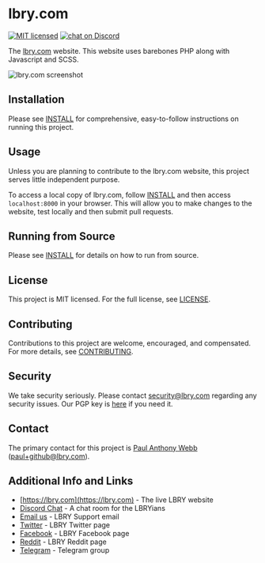 # lbry.com

[![MIT licensed](https://img.shields.io/dub/l/vibe-d.svg?style=flat)](https://github.com/lbryio/lbry.com/blob/master/LICENSE)
[![chat on Discord](https://img.shields.io/discord/362322208485277697.svg?logo=discord)](https://chat.lbry.com)

The [lbry.com](https://lbry.com) website. This website uses barebones PHP along with Javascript and SCSS.

![lbry.com screenshot](https://spee.ch/b/new.png)

## Installation

Please see [INSTALL](INSTALL.md) for comprehensive, easy-to-follow instructions on running this project.

## Usage

Unless you are planning to contribute to the lbry.com website, this project serves little independent purpose.

To access a local copy of lbry.com, follow [INSTALL](INSTALL.md) and then access `localhost:8000` in your browser. This will allow you to make changes to the website, test locally and then submit pull requests.

## Running from Source

Please see [INSTALL](INSTALL.md) for details on how to run from source.

## License

This project is MIT licensed. For the full license, see [LICENSE](LICENSE).

## Contributing

Contributions to this project are welcome, encouraged, and compensated. For more details, see [CONTRIBUTING](https://lbry.tech/contribute).

## Security

We take security seriously. Please contact [security@lbry.com](mailto:security@lbry.com) regarding any security issues. Our PGP key is [here](https://keybase.io/lbry/key.asc) if you need it.

## Contact

The primary contact for this project is [Paul Anthony Webb](https://github.com/NetOperatorWibby) (paul+github@lbry.com).

## Additional Info and Links

- [https://lbry.com](https://lbry.com) - The live LBRY website
- [Discord Chat](https://chat.lbry.com) - A chat room for the LBRYians
- [Email us](mailto:hello@lbry.com) - LBRY Support email
- [Twitter](https://twitter.com/@lbryio) - LBRY Twitter page
- [Facebook](https://www.facebook.com/lbryio) - LBRY Facebook page
- [Reddit](https://reddit.com/r/lbry) - LBRY Reddit page
- [Telegram](https://t.me/lbryofficial) - Telegram group
